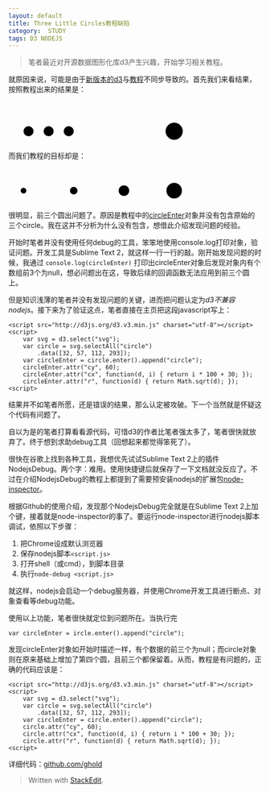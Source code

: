 ```yaml
---
layout: default
title: Three Little Circles教程缺陷
category:  STUDY
tags: D3 NODEJS
---
```

>笔者最近对开源数据图形化库d3产生兴趣，开始学习相关教程。

就原因来说，可能是由于[新版本的d3](https://github.com/mbostock/d3)与[教程](http://bost.ocks.org/mike/circles)不同步导致的。首先我们来看结果，按照教程出来的结果是：

<svg id="test" width="720" height="120"><circle cx="40" cy="60" r="10"></circle><circle cx="80" cy="60" r="10"></circle><circle cx="120" cy="60" r="10"></circle><circle cy="60" cx="330" r="17.11724276862369"></circle></svg>

而我们教程的目标却是：
<svg id="test" width="720" height="120"><circle cx="30" cy="60" r="5.656854249492381"></circle><circle cx="130" cy="60" r="7.54983443527075"></circle><circle cx="230" cy="60" r="10.583005244258363"></circle><circle cy="60" cx="330" r="15.459624833740307"></circle></svg>

很明显，前三个圆出问题了。原因是教程中的[circleEnter](http://bost.ocks.org/mike/circles/#entering)对象并没有包含原始的三个circle。我在这并不分析为什么没有包含，想借此介绍发现问题的经验。

开始时笔者并没有使用任何debug的工具，笨笨地使用console.log打印对象，验证问题。开发工具是Sublime Text 2，就这样一行一行的敲。刚开始发现问题的时候，我通过
`console.log(circleEnter)`
打印出circleEnter对象后发现对象内有个数组前3个为null，想必问题出在这，导致后续的回调函数无法应用到前三个圆上。

但是知识浅薄的笔者并没有发现问题的关键，进而把问题认定为*d3不兼容nodejs*。接下来为了验证这点，笔者直接在主页把这段javascript写上：
```
<script src="http://d3js.org/d3.v3.min.js" charset="utf-8"></script>
<script>
    var svg = d3.select("svg");
    var circle = svg.selectAll("circle")
        .data([32, 57, 112, 293]);
    var circleEnter = circle.enter().append("circle");
    circleEnter.attr("cy", 60);
    circleEnter.attr("cx", function(d, i) { return i * 100 + 30; });
    circleEnter.attr("r", function(d) { return Math.sqrt(d); });
<script>
```
结果并不如笔者所愿，还是错误的结果，那么认定被攻破。下一个当然就是怀疑这个代码有问题了。

自以为是的笔者打算看看源代码，可惜d3的作者比笔者强太多了，笔者很快就放弃了。终于想到求助debug工具（回想起来都觉得笨死了）。

很快在谷歌上找到各种工具，我想优先试试Sublime Text 2上的插件NodejsDebug。两个字：难用。使用快捷键后就保存了一下文档就没反应了。不过在介绍NodejsDebug的教程上都提到了需要预安装nodejs的扩展包[node-inspector](https://github.com/node-inspector/node-inspector)。

根据Github的使用介绍，发现那个NodejsDebug完全就是在Sublime Text 2上加个键，接着就是node-inspector的事了。要运行node-inspector进行nodejs脚本调试，依照以下步骤：

 1. 把Chrome设成默认浏览器
 2. 保存nodejs脚本`<script.js>`
 3. 打开shell（或cmd），到脚本目录
 4. 执行`node-debug <script.js>`

就这样，nodejs会启动一个debug服务器，并使用Chrome开发工具进行断点、对象查看等debug功能。

使用以上功能，笔者很快就定位到问题所在。当执行完
```
var circleEnter = ircle.enter().append("circle");
```
发现circleEnter对象如开始时描述一样，有个数据的前三个为null；而circle对象则在原来基础上增加了第四个圆，且前三个都保留着。从而，教程是有问题的，正确的代码应该是：
```
<script src="http://d3js.org/d3.v3.min.js" charset="utf-8"></script>
<script>
    var svg = d3.select("svg");
    var circle = svg.selectAll("circle")
        .data([32, 57, 112, 293]);
    var circleEnter = circle.enter().append("circle");
    circle.attr("cy", 60);
    circle.attr("cx", function(d, i) { return i * 100 + 30; });
    circle.attr("r", function(d) { return Math.sqrt(d); });
<script>
```
详细代码：[github.com/ghold](https://github.com/ghold/D3Study/blob/master/lessons/2/requestHandlers.js)

> Written with [StackEdit](https://stackedit.io/).